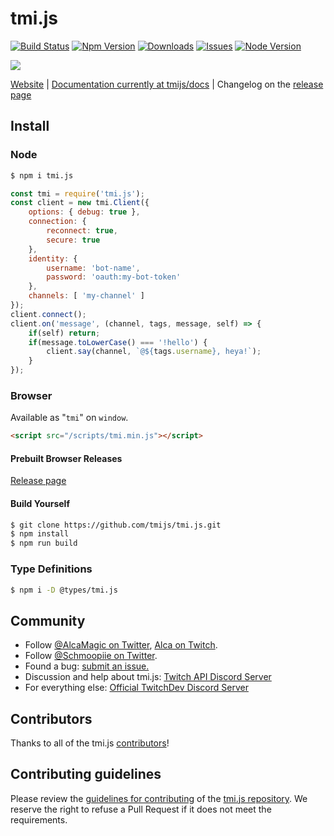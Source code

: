 # tmi.js

[![Build Status](https://secure.travis-ci.org/tmijs/tmi.js.png?branch=master)](https://travis-ci.org/tmijs/tmi.js)
[![Npm Version](https://img.shields.io/npm/v/tmi.js.svg?style=flat)](https://www.npmjs.org/package/tmi.js)
[![Downloads](https://img.shields.io/npm/dm/tmi.js.svg?style=flat)](https://www.npmjs.org/package/tmi.js)
[![Issues](https://img.shields.io/github/issues/tmijs/tmi.js.svg?style=flat)](https://github.com/tmijs/tmi.js/issues)
[![Node Version](https://img.shields.io/node/v/tmi.js.svg?style=flat)](https://www.npmjs.org/package/tmi.js)

![](https://i.imgur.com/r1N7y1c.png)

[Website](https://tmijs.com/) |
[Documentation currently at tmijs/docs](https://github.com/tmijs/docs/tree/gh-pages/_posts) |
Changelog on the [release page](https://github.com/tmijs/tmi.js/releases)

## Install

### Node

```bash
$ npm i tmi.js
```

```js
const tmi = require('tmi.js');
const client = new tmi.Client({
	options: { debug: true },
	connection: {
		reconnect: true,
		secure: true
	},
	identity: {
		username: 'bot-name',
		password: 'oauth:my-bot-token'
	},
	channels: [ 'my-channel' ]
});
client.connect();
client.on('message', (channel, tags, message, self) => {
	if(self) return;
	if(message.toLowerCase() === '!hello') {
		client.say(channel, `@${tags.username}, heya!`);
	}
});
```

### Browser

Available as "`tmi`" on `window`.

```html
<script src="/scripts/tmi.min.js"></script>
```

#### Prebuilt Browser Releases

[Release page](https://github.com/tmijs/tmi.js/releases)

#### Build Yourself

```bash
$ git clone https://github.com/tmijs/tmi.js.git
$ npm install
$ npm run build
```

### Type Definitions

```bash
$ npm i -D @types/tmi.js
```

## Community

- Follow [@AlcaMagic on Twitter](https://twitter.com/AlcaMagic), [Alca on Twitch](https://www.twitch.tv/alca).
- Follow [@Schmoopiie on Twitter](https://twitter.com/Schmoopiie).
- Found a bug: [submit an issue.](https://github.com/tmijs/tmi.js/issues/new)
- Discussion and help about tmi.js: [Twitch API Discord Server](https://discord.gg/8NXaEyV)
- For everything else: [Official TwitchDev Discord Server](https://link.twitch.tv/devchat)

## Contributors

Thanks to all of the tmi.js [contributors](https://github.com/tmijs/tmi.js/graphs/contributors)!

## Contributing guidelines

Please review the [guidelines for contributing](https://github.com/tmijs/tmi.js/blob/master/CONTRIBUTING.md) of the [tmi.js repository](https://github.com/tmijs/tmi.js). We reserve the right to refuse a Pull Request if it does not meet the requirements.
